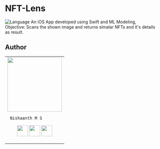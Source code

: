 # NFT-Lens
![Language](https://img.shields.io/badge/language-Swift%203-orange.svg)
An iOS App developed using Swift and ML Modeling,  
Objective: Scans the shown image and returns simalar NFTs and it's details as result. 



## Author

<table>
<tr>
<td>
     <img src="https://avatars.githubusercontent.com/u/42349645?s=400&u=2d016bef6c5d5535666017bee0c28ca0929a221d&v=4" width="180"/>
     
     Nishaanth M S

<p align="center">
<a href = "https://github.com/nishaaanth2"><img src = "http://www.iconninja.com/files/241/825/211/round-collaboration-social-github-code-circle-network-icon.svg" width="36" height = "36"/></a>
<a href = "https://twitter.com/nishaaanth2"><img src = "https://www.shareicon.net/download/2016/07/06/107115_media.svg" width="36" height="36"/></a>
<a href = "www.linkedin.com/in/nishaaanth2"><img src = "http://www.iconninja.com/files/863/607/751/network-linkedin-social-connection-circular-circle-media-icon.svg" width="36" height="36"/></a>
</p>
</td>
</tr> 
  </table>
